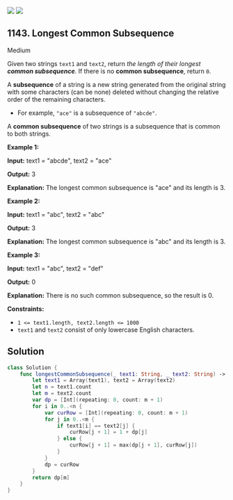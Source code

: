 [![](https://img.shields.io/github/stars/javadev/LeetCode-in-All?label=Stars&style=flat-square)](https://github.com/javadev/LeetCode-in-All)
[![](https://img.shields.io/github/forks/javadev/LeetCode-in-All?label=Fork%20me%20on%20GitHub%20&style=flat-square)](https://github.com/javadev/LeetCode-in-All/fork)

## 1143\. Longest Common Subsequence

Medium

Given two strings `text1` and `text2`, return _the length of their longest **common subsequence**._ If there is no **common subsequence**, return `0`.

A **subsequence** of a string is a new string generated from the original string with some characters (can be none) deleted without changing the relative order of the remaining characters.

*   For example, `"ace"` is a subsequence of `"abcde"`.

A **common subsequence** of two strings is a subsequence that is common to both strings.

**Example 1:**

**Input:** text1 = "abcde", text2 = "ace"

**Output:** 3

**Explanation:** The longest common subsequence is "ace" and its length is 3.

**Example 2:**

**Input:** text1 = "abc", text2 = "abc"

**Output:** 3

**Explanation:** The longest common subsequence is "abc" and its length is 3.

**Example 3:**

**Input:** text1 = "abc", text2 = "def"

**Output:** 0

**Explanation:** There is no such common subsequence, so the result is 0.

**Constraints:**

*   `1 <= text1.length, text2.length <= 1000`
*   `text1` and `text2` consist of only lowercase English characters.

## Solution

```swift
class Solution {
    func longestCommonSubsequence(_ text1: String, _ text2: String) -> Int {
        let text1 = Array(text1), text2 = Array(text2)
        let n = text1.count 
        let m = text2.count
        var dp = [Int](repeating: 0, count: m + 1)
        for i in 0..<n {
            var curRow = [Int](repeating: 0, count: m + 1)
            for j in 0..<m {
                if text1[i] == text2[j] {
                    curRow[j + 1] = 1 + dp[j]
                } else {
                    curRow[j + 1] = max(dp[j + 1], curRow[j])
                }
            }
            dp = curRow
        }
        return dp[m]
    }
}
```